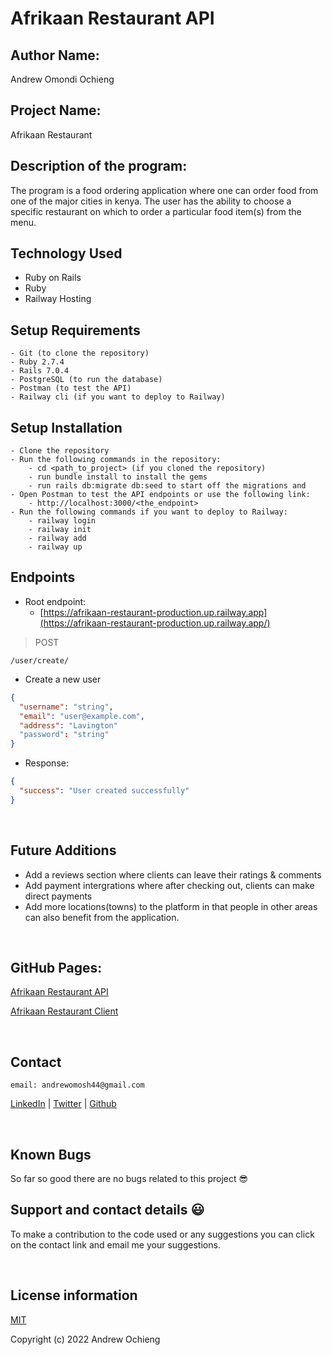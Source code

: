 # Afrikaan Restaurant API
## Author Name:
Andrew Omondi Ochieng


## Project Name:
Afrikaan Restaurant


## Description of the program:
The program is a food ordering application where one can order food from one of the major cities in kenya. The user has the ability to choose a specific restaurant on which to order a particular food item(s) from the menu.


## Technology Used
* Ruby on Rails
* Ruby
* Railway Hosting

## Setup Requirements

    - Git (to clone the repository)
    - Ruby 2.7.4
    - Rails 7.0.4
    - PostgreSQL (to run the database)
    - Postman (to test the API)
    - Railway cli (if you want to deploy to Railway)

## Setup Installation

    - Clone the repository
    - Run the following commands in the repository:
        - cd <path_to_project> (if you cloned the repository)
        - run bundle install to install the gems
        - run rails db:migrate db:seed to start off the migrations and 
    - Open Postman to test the API endpoints or use the following link:
        - http://localhost:3000/<the_endpoint>
    - Run the following commands if you want to deploy to Railway:
        - railway login
        - railway init
        - railway add
        - railway up



## Endpoints

- Root endpoint:
  - [https://afrikaan-restaurant-production.up.railway.app](https://afrikaan-restaurant-production.up.railway.app/)

> POST

`/user/create/`

- Create a new user

```json
{
  "username": "string",
  "email": "user@example.com",
  "address": "Lavington"
  "password": "string"
}
```

- Response:

```json
{
  "success": "User created successfully"
}
``` 

<br>

## Future Additions 
* Add a reviews section where clients can leave their ratings & comments
* Add payment intergrations where after checking out, clients can make direct payments
* Add more locations(towns) to the platform in that people in other areas can also benefit from the application.

<br>


## GitHub Pages:
[Afrikaan Restaurant API](https://github.com/Andrew-Ochieng/afrikaan-restaurant-api)

[Afrikaan Restaurant Client](https://github.com/Andrew-Ochieng/afrikaan-restaurant-client)


<br />

## Contact

    email: andrewomosh44@gmail.com

[LinkedIn](https://www.linkedin.com/in/andrew-ochieng-00b076180/) | 
[Twitter](https://twitter.com/dev__drew) | 
[Github](https://github.com/Andrew-Ochieng)

<!-- ## Hosted Api -->



<br />

## Known Bugs

So far so good there are no bugs related to this project 😎

## Support and contact details 😃

To make a contribution to the code used or any suggestions you can click on the contact link and email me your suggestions.

<br />

## License information

[MIT](LICENCE)

Copyright (c) 2022 Andrew Ochieng






